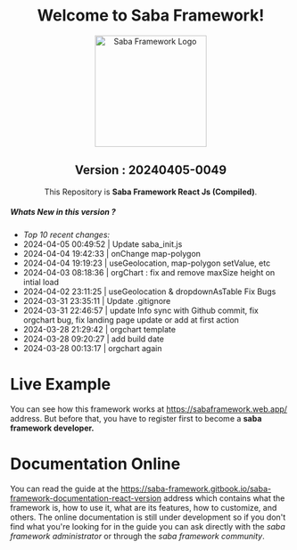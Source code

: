 <div style="text-align:center;">

# Welcome to Saba Framework!

<div style="text-align:center;">
  <img src="https://res.cloudinary.com/insaba/image/upload/v1700625287/saba_framework/logo_saba_framework_gqw72y.png" alt="Saba Framework Logo" width="200">
</div>

## Version : <span style="display:none">**version**</span>20240405-0049<span style="display:none">**version_end**</span>

This Repository is **Saba Framework React Js (Compiled)**.

</div>

##### Whats New in this version ?

<span style="display:none">**changes**</span>
- _Top 10 recent changes:_ 
- 2024-04-05 00:49:52 | Update saba_init.js
- 2024-04-04 19:42:33 | onChange map-polygon
- 2024-04-04 19:19:23 | useGeolocation, map-polygon setValue, etc
- 2024-04-03 08:18:36 | orgChart : fix and remove maxSize height on intial load
- 2024-04-02 23:11:25 | useGeolocation & dropdownAsTable Fix Bugs
- 2024-03-31 23:35:11 | Update .gitignore
- 2024-03-31 22:46:57 | update Info sync with Github commit, fix orgchart bug,  fix landing page update or add at first action
- 2024-03-28 21:29:42 | orgchart template
- 2024-03-28 09:20:27 | add build date
- 2024-03-28 00:13:17 | orgchart again<span style="display:none">**changes_end**</span>

# Live Example

You can see how this framework works at https://sabaframework.web.app/ address. But before that, you have to register first to become a **saba framework developer.**

# Documentation Online

You can read the guide at the https://saba-framework.gitbook.io/saba-framework-documentation-react-version address which contains what the framework is, how to use it, what are its features, how to customize, and others. The online documentation is still under development so if you don't find what you're looking for in the guide you can ask directly with the _saba framework administrator_ or through the _saba framework community_.
